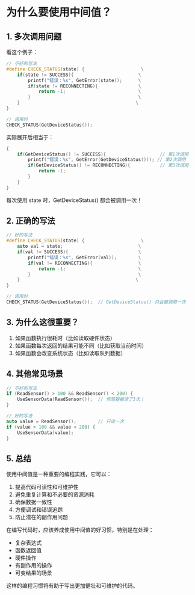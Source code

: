 # 为什么要使用中间值？

## 1. 多次调用问题

看这个例子：
```cpp
// 不好的写法
#define CHECK_STATUS(state) {                     \
    if(state != SUCCESS){                        \
        printf("错误：%s", GetError(state));      \
        if(state != RECONNECTING){               \
            return -1;                           \
        }                                        \
    }                                           \
}

// 调用时
CHECK_STATUS(GetDeviceStatus());
```

实际展开后相当于：
```cpp
{
    if(GetDeviceStatus() != SUCCESS){                    // 第1次调用
        printf("错误：%s", GetError(GetDeviceStatus())); // 第2次调用
        if(GetDeviceStatus() != RECONNECTING){           // 第3次调用
            return -1;
        }
    }
}
```

每次使用 state 时，GetDeviceStatus() 都会被调用一次！

## 2. 正确的写法

```cpp
// 好的写法
#define CHECK_STATUS(state) {                     \
    auto val = state;                            \
    if(val != SUCCESS){                          \
        printf("错误：%s", GetError(val));        \
        if(val != RECONNECTING){                 \
            return -1;                           \
        }                                        \
    }                                           \
}

// 调用时
CHECK_STATUS(GetDeviceStatus());  // GetDeviceStatus() 只会被调用一次
```

## 3. 为什么这很重要？

1. 如果函数执行很耗时（比如读取硬件状态）
2. 如果函数每次返回的结果可能不同（比如获取当前时间）
3. 如果函数会改变系统状态（比如读取队列数据）

## 4. 其他常见场景

```cpp
// 不好的写法
if (ReadSensor() > 100 && ReadSensor() < 200) {
    UseSensorData(ReadSensor());  // 传感器被读了3次！
}

// 好的写法
auto value = ReadSensor();        // 只读一次
if (value > 100 && value < 200) {
    UseSensorData(value);
}
```

## 5. 总结

使用中间值是一种重要的编程实践，它可以：

1. 提高代码可读性和可维护性
2. 避免重复计算和不必要的资源消耗
3. 确保数据一致性
4. 方便调试和错误追踪
5. 防止潜在的副作用问题

在编写代码时，应该养成使用中间值的好习惯，特别是在处理：
- 复杂表达式
- 函数返回值
- 硬件操作
- 有副作用的操作
- 可变结果的场景

这样的编程习惯将有助于写出更加健壮和可维护的代码。 